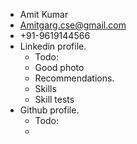 * Amit Kumar
* Amitgarg.cse@gmail.com
* +91-9619144566
* Linkedin profile. 
	* Todo: 
    * Good photo
    * Recommendations.
    * Skills
    * Skill tests
* Github profile.
	* Todo:
  	*   
